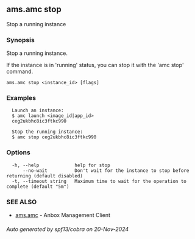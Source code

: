 ## ams.amc stop

Stop a running instance

### Synopsis

Stop a running instance.

If the instance is in 'running' status, you can stop it with the 'amc stop' command.


```
ams.amc stop <instance_id> [flags]
```

### Examples

```
  Launch an instance:
  $ amc launch <image_id|app_id>
  ceg2ukbhc8ic3ftkc990

  Stop the running instance:
  $ amc stop ceg2ukbhc8ic3ftkc990
```

### Options

```
  -h, --help             help for stop
      --no-wait          Don't wait for the instance to stop before returning (default disabled)
  -t, --timeout string   Maximum time to wait for the operation to complete (default "5m")
```

### SEE ALSO

* [ams.amc](ams.amc.md)	 - Anbox Management Client

###### Auto generated by spf13/cobra on 20-Nov-2024
